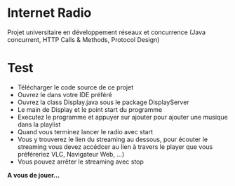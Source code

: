 # Internet Radio
Projet universitaire en développement réseaux et concurrence (Java concurrent, HTTP Calls & Methods, Protocol Design)
# Test
<ul>
  <li>Télécharger le code source de ce projet</li>
  <li>Ouvrez le dans votre IDE préféré</li>
  <li>Ouvrez la class Display.java sous le package DisplayServer</li>
  <li>Le main de Display et le point start du programme</li>
  <li>Executez le programme et appuyer sur ajouter pour ajouter une musique dans la playlist</li>
  <li>Quand vous terminez lancer le radio avec start</li>
  <li>Vous y trouverez le lien du streaming au dessous, pour écouter le streaming vous devez accédcer au lien à travers le player que vous préféreriez VLC, Navigateur Web, ...)</li>
  <li>Vous pouvez arrêter le streaming avec stop</li>
</ul>
<b>A vous de jouer...</b>

